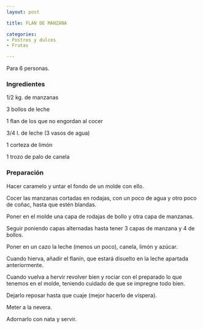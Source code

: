 ```yaml
---
layout: post

title: FLAN DE MANZANA

categories:
- Postres y dulces
- Frutas

---
```

Para 6 personas.

<h3>Ingredientes</h3>

1/2 kg. de manzanas

3 bollos de leche

1 flan de los que no engordan al cocer

3/4 l. de leche (3 vasos de agua)

1 corteza de limón

1 trozo de palo de canela

<h3>Preparación</h3>

Hacer caramelo y untar el fondo de un molde con ello.

Cocer las manzanas cortadas en rodajas, con un poco de agua y otro poco de coñac, hasta que estén blandas.

Poner en el molde una capa de rodajas de bollo y otra capa de manzanas.

Seguir poniendo capas alternadas hasta tener 3 capas de manzana y 4 de bollos.

Poner en un cazo la leche (menos un poco), canela, limón y azúcar.

Cuando hierva, añadir el flanín, que estará disuelto en la leche apartada anteriormente.

Cuando vuelva a hervir revolver bien y rociar con el preparado lo que tenemos en el molde, teniendo cuidado de que se impregne todo bien.

Dejarlo reposar hasta que cuaje (mejor hacerlo de víspera).

Meter a la nevera.

Adornarlo con nata y servir.

